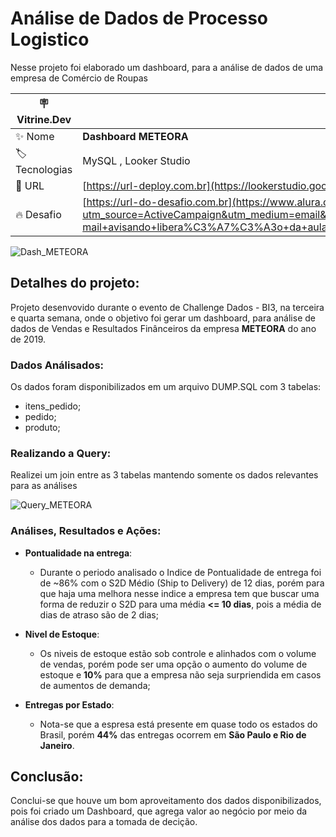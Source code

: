 # Análise de Dados de Processo Logistico
Nesse projeto foi elaborado um dashboard, para a análise de dados de uma empresa de Comércio de Roupas

| :placard: Vitrine.Dev |     |
| -------------  | --- |
| :sparkles: Nome        | **Dashboard METEORA**
| :label: Tecnologias | MySQL , Looker Studio
| :rocket: URL         | [https://url-deploy.com.br](https://lookerstudio.google.com/reporting/825e9385-7724-4bd0-8596-631eae536bf6)
| :fire: Desafio     | [https://url-do-desafio.com.br](https://www.alura.com.br/challenges/bi-3/semana-02-logistica-dados?utm_source=ActiveCampaign&utm_medium=email&utm_content=%5BChallenge+BI%5D+Segunda+semana+liberada+%F0%9F%94%93&utm_campaign=%5BCHALLANGE%5D+%28BI+-+3%C2%AA+ed+%29+E-mail+avisando+libera%C3%A7%C3%A3o+da+aula+02++%2B+convite+live+github+e+vitrine+dev&vgo_ee=XeSQUVxQ5FjtnhoN82fSjLL2i6qUZ1fmBw2oCIdQKjLTlxM%3D%3AUwOdxbxreA22RkVsNdYHXW71x7a90J1E)

<!-- Inserir imagem com a #vitrinedev ao final do link -->
![Dash_METEORA](https://github.com/Ricardinho146/ALURA_CHALLENGE_BI3_SEMANA_3-4/assets/64876358/eaf5b4bb-d329-4ac3-a470-ba7e5f9dc11f#vitrinedev)


## Detalhes do projeto:

Projeto desenvovido durante o evento de Challenge Dados - BI3, na terceira e quarta semana, onde o objetivo foi gerar um dashboard, para análise de dados de Vendas e Resultados Finânceiros da empresa **METEORA** do ano de 2019.

### Dados Análisados:

Os dados foram disponibilizados em um arquivo DUMP.SQL com 3 tabelas:
* itens_pedido;
* pedido;
* produto;
  
### Realizando a Query:

Realizei um join entre as 3 tabelas mantendo somente os dados relevantes para as análises

![Query_METEORA](https://github.com/Ricardinho146/ALURA_CHALLENGE_BI3_SEMANA_3-4/assets/64876358/459da90f-225f-4919-8e5a-a7e53ee991d4)


### Análises, Resultados e Ações:

* **Pontualidade na entrega**:
  * Durante o periodo analisado o Indice de Pontualidade de entrega foi de ~86% com o S2D Médio (Ship to Delivery) de 12 dias, porém para que haja uma melhora nesse indice a empresa tem que buscar uma forma de reduzir o S2D para uma média **<= 10 dias**, pois a média de dias de atraso são de 2 dias;

* **Nivel de Estoque**:
  * Os niveis de estoque estão sob controle e alinhados com o volume de vendas, porém pode ser uma opção o aumento do volume de estoque e **10%** para que a empresa não seja surpriendida em casos de aumentos de demanda;
  
* **Entregas por Estado**:
  * Nota-se que a espresa está presente em quase todo os estados do Brasil, porém **44%** das entregas ocorrem em **São Paulo e Rio de Janeiro**.

## Conclusão:

Conclui-se que houve um bom aproveitamento dos dados disponibilizados, pois foi criado um Dashboard, que agrega valor ao negócio por meio  da análise dos dados para a tomada de decição.

